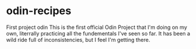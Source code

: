 # odin-recipes
First project odin
This is the first official Odin Project that I'm doing on my own, literrally practicing all the fundementals I've seen so far.
It has been a wild ride full of inconsistencies, but I feel I'm getting there.
